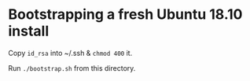 # Bootstrapping a fresh Ubuntu 18.10 install

Copy `id_rsa` into ~/.ssh & `chmod 400` it.

Run `./bootstrap.sh` from this directory.
